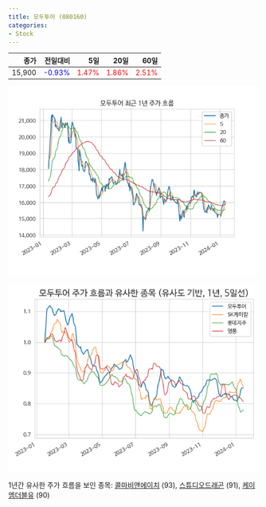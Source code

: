 ```yaml
---
title: 모두투어 (080160)
categories:
- Stock
---
```


|종가|전일대비|5일|20일|60일|
|---:|-------:|--:|---:|---:|
|15,900|<span style="color: blue">-0.93%</span>|<span style="color: red">1.47%</span>|<span style="color: red">1.86%</span>|<span style="color: red">2.51%</span>|


<!-- more -->

![080160](/assets/images/stock/080160.png)

![080160](/assets/images/stock/080160_sim.png)

1년간 유사한 주가 흐름을 보인 종목:
[콜마비앤에이치](/stock/200130/) (93),
[스튜디오드래곤](/stock/253450/) (91),
[케이엠더블유](/stock/032500/) (90)